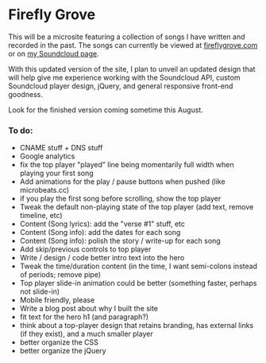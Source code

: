 # Firefly Grove

This will be a microsite featuring a collection of songs I have written and recorded in the past. The songs can currently be viewed at [fireflygrove.com](http://fireflygrove.com) or on [my Soundcloud page](http://soundcloud.com/davidpots).

With this updated version of the site, I plan to unveil an updated design that will help give me experience working with the Soundcloud API, custom Soundcloud player design, jQuery, and general responsive front-end goodness.

Look for the finished version coming sometime this August.

### To do:

- CNAME stuff + DNS stuff
- Google analytics
- fix the top player "played" line being momentarily full width when playing your first song
- Add animations for the play / pause buttons when pushed (like microbeats.cc)
- if you play the first song before scrolling, show the top player
- Tweak the default non-playing state of the top player (add text, remove timeline, etc)
- Content (Song lyrics): add the "verse #1" stuff, etc
- Content (Song info): add the dates for each song
- Content (Song info): polish the story / write-up for each song
- Add skip/previous controls to top player
- Write / design / code better intro text into the hero
- Tweak the time/duration content (in the time, I want semi-colons instead of periods; remove pipe)
- Top player slide-in animation could be better (something faster, perhaps not slide-in)
- Mobile friendly, please
- Write a blog post about why I built the site
- fit text for the hero h1 (and paragraph?)
- think about a top-player design that retains branding, has external links (if they exist), and a much smaller player
- better organize the CSS
- better organize the jQuery